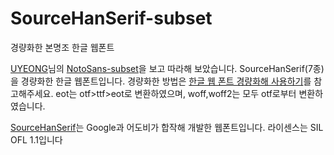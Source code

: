 # SourceHanSerif-subset
경량화한 본명조 한글 웹폰트

 [UYEONG](https://github.com/UYEONG/)님의 [NotoSans-subset](https://github.com/UYEONG/NotoSans-subset)을 보고 따라해 보았습니다.
 SourceHanSerif(7종)을 경량화한 한글 웹폰트입니다. 경량화한 방법은 [한글 웹 폰트 경량화해 사용하기](http://coderifleman.tumblr.com/post/111825720099/%ED%95%9C%EA%B8%80-%EC%9B%B9-%ED%8F%B0%ED%8A%B8-%EA%B2%BD%EB%9F%89%ED%99%94%ED%95%B4-%EC%82%AC%EC%9A%A9%ED%95%98%EA%B8%B0)를 참고해주세요.
  eot는 otf>ttf>eot로 변환하였으며, woff,woff2는 모두 otf로부터 변환하였습니다.
  
  [SourceHanSerif](https://github.com/adobe-fonts/source-han-serif/tree/release/)는 Google과 어도비가 합작해 개발한 웹폰트입니다. 라이센스는 SIL OFL 1.1입니다
